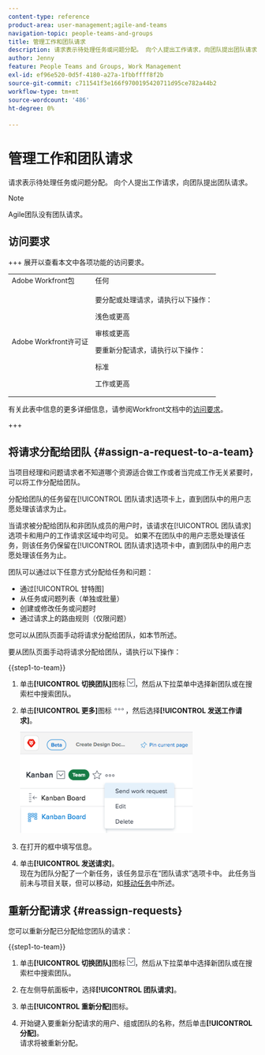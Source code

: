 ```yaml
---
content-type: reference
product-area: user-management;agile-and-teams
navigation-topic: people-teams-and-groups
title: 管理工作和团队请求
description: 请求表示待处理任务或问题分配。 向个人提出工作请求，向团队提出团队请求。
author: Jenny
feature: People Teams and Groups, Work Management
exl-id: ef96e520-0d5f-4180-a27a-1fbbffff8f2b
source-git-commit: c711541f3e166f9700195420711d95ce782a44b2
workflow-type: tm+mt
source-wordcount: '486'
ht-degree: 0%

---
```


# 管理工作和团队请求

请求表示待处理任务或问题分配。 向个人提出工作请求，向团队提出团队请求。

>[!NOTE]
>
>Agile团队没有团队请求。

## 访问要求

+++ 展开以查看本文中各项功能的访问要求。

<table style="table-layout:auto"> 
 <col> 
 <col> 
 <tbody> 
  <tr data-mc-conditions=""> 
   <td role="rowheader">Adobe Workfront包</td> 
   <td>任何</td> 
  </tr> 
  <tr> 
   <td role="rowheader">Adobe Workfront许可证</td> 
   <td>
   <p>要分配或处理请求，请执行以下操作：
   <p>浅色或更高</p>
  <p>审核或更高</p>
   <p>要重新分配请求，请执行以下操作：
   <p>标准</p>
   <p>工作或更高</p></td>
  </tr> 
 </tbody> 
</table>

有关此表中信息的更多详细信息，请参阅Workfront文档中的[访问要求](/help/quicksilver/administration-and-setup/add-users/access-levels-and-object-permissions/access-level-requirements-in-documentation.md)。

+++

## 将请求分配给团队 {#assign-a-request-to-a-team}

当项目经理和问题请求者不知道哪个资源适合做工作或者当完成工作无关紧要时，可以将工作分配给团队。

分配给团队的任务留在[!UICONTROL 团队请求]选项卡上，直到团队中的用户志愿处理该请求为止。

当请求被分配给团队和非团队成员的用户时，该请求在[!UICONTROL 团队请求]选项卡和用户的工作请求区域中均可见。 如果不在团队中的用户志愿处理该任务，则该任务仍保留在[!UICONTROL 团队请求]选项卡中，直到团队中的用户志愿处理该任务为止。

团队可以通过以下任意方式分配给任务和问题：

* 通过[!UICONTROL 甘特图]
* 从任务或问题列表（单独或批量）
* 创建或修改任务或问题时
* 通过请求上的路由规则（仅限问题）

您可以从团队页面手动将请求分配给团队，如本节所述。

要从团队页面手动将请求分配给团队，请执行以下操作：

{{step1-to-team}}

1. 单击&#x200B;**[!UICONTROL 切换团队]**&#x200B;图标![切换团队图标](assets/switch-team-icon.png)，然后从下拉菜单中选择新团队或在搜索栏中搜索团队。

1. 单击&#x200B;**[!UICONTROL 更多]**&#x200B;图标![](assets/more-icon.png)，然后选择&#x200B;**[!UICONTROL 发送工作请求]**。

   ![](assets/edit-team-settings-350x205.png)

1. 在打开的框中填写信息。
1. 单击&#x200B;**[!UICONTROL 发送请求]**。\
   现在为团队分配了一个新任务，该任务显示在“团队请求”选项卡中。 此任务当前未与项目关联，但可以移动，如[移动任务](../../manage-work/tasks/manage-tasks/move-tasks.md)中所述。

## 重新分配请求 {#reassign-requests}

您可以重新分配已分配给您团队的请求：

{{step1-to-team}}

1. 单击&#x200B;**[!UICONTROL 切换团队]**&#x200B;图标![切换团队图标](assets/switch-team-icon.png)，然后从下拉菜单中选择新团队或在搜索栏中搜索团队。
1. 在左侧导航面板中，选择&#x200B;**[!UICONTROL 团队请求]**。
1. 单击&#x200B;**[!UICONTROL 重新分配]**&#x200B;图标。

1. 开始键入要重新分配请求的用户、组或团队的名称，然后单击&#x200B;**[!UICONTROL 分配]**。\
   请求将被重新分配。
